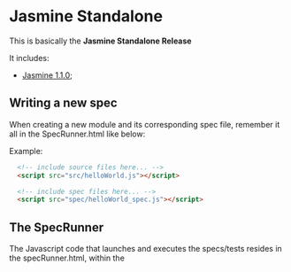 # Jasmine Standalone 

This is basically the **Jasmine Standalone Release** 

It includes:

* [Jasmine 1.1.0](https://github.com/pivotal/jasmine/downloads);

## Writing a new spec

When creating a new module and its corresponding spec file, remember it all in the SpecRunner.html like below:

Example:

```html
  <!-- include source files here... -->
  <script src="src/helloWorld.js"></script>

  <!-- include spec files here... -->
  <script src="spec/helloWorld_spec.js"></script>

```

## The SpecRunner

The Javascript code that launches and executes the specs/tests resides in the specRunner.html, within the <script> tags as below:

```html
<script type="text/javascript">
    (function() {
      var jasmineEnv = jasmine.getEnv();
      jasmineEnv.updateInterval = 1000;

      var trivialReporter = new jasmine.TrivialReporter();

      jasmineEnv.addReporter(trivialReporter);

      jasmineEnv.specFilter = function(spec) {
        return trivialReporter.specFilter(spec);
      };

      var currentWindowOnload = window.onload;

      window.onload = function() {
        if (currentWindowOnload) {
          currentWindowOnload();
        }
        execJasmine();
      };

      function execJasmine() {
        jasmineEnv.execute();
      }

    })();
  </script>
```
## Put together by

[Karthik Sirasanagandla](https://github.com/karthiks)

## My hearty thanks goes to the ones I'm inspired by.

Made with great inspiration from
* [Jasmine Standalone RequireJS](https://github.com/pirelenito/jasmine-standalone-requirejs) by [Paulo Ragonha](https://github.com/pirelenito)
* [Testing Backbone + RequireJS Applications with Jasmine](http://kilon.org/blog/2012/08/testing-backbone-requirejs-applications-with-jasmine/) by [Uzi Kilon](https://github.com/uzikilon).
